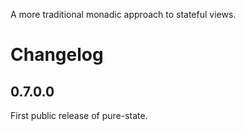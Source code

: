 A more traditional monadic approach to stateful views.

# Changelog

## 0.7.0.0

First public release of pure-state.